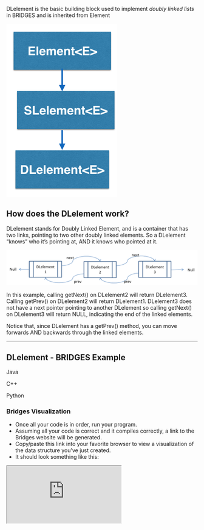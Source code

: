 DLelement<E> is the basic building block used to implement _doubly linked lists_ in BRIDGES and is inherited from Element<E>

  ![](./images/dlelement-cd.png)


  ## How does the DLelement<E> work?

  DLelement<E> stands for Doubly Linked Element, and is a container that has two links, pointing to two other doubly linked elements. So a DLelement<E> “knows” who it’s pointing at, AND it knows who pointed at it.

  ![](./DLelement.png)

  In this example, calling getNext() on DLelement2 will return DLelement3. Calling getPrev() on DLelement2 will return DLelement1. DLelement3 does not have a next pointer pointing to another DLelement so calling getNext() on DLelement3 will return NULL, indicating the end of the linked elements.

  Notice that, since DLelement<E> has a getPrev() method, you can move forwards AND backwards through the linked elements.

  - - -

  ## DLelement - BRIDGES Example

  Java

  C++

  Python

  ### Bridges Visualization

  -   Once all your code is in order, run your program.
  -   Assuming all your code is correct and it compiles correctly, a link to the Bridges website will be generated.
  -   Copy/paste this link into your favorite browser to view a visualization of the data structure you’ve just created.
  -   It should look something like this:

  <iframe src="https://bridges-cs.herokuapp.com/assignments/104/bridges_public">

  Well done! You’ve just created your doubly linked list!